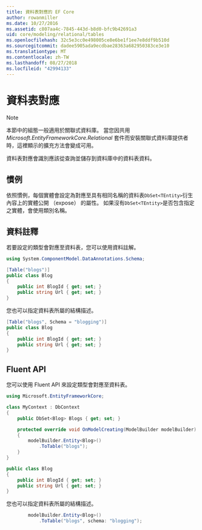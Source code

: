 ```yaml
---
title: 資料表對應的 EF Core
author: rowanmiller
ms.date: 10/27/2016
ms.assetid: c807aa4c-7845-443d-b8d0-bfc9b42691a3
uid: core/modeling/relational/tables
ms.openlocfilehash: 32c5e3cc0e498005ce8e6be1f1ee7e8ddf9b510d
ms.sourcegitcommit: dadee5905ada9ecdbae28363a682950383ce3e10
ms.translationtype: MT
ms.contentlocale: zh-TW
ms.lasthandoff: 08/27/2018
ms.locfileid: "42994133"
---
```

# <a name="table-mapping"></a>資料表對應

> [!NOTE]  
> 本節中的組態一般適用於關聯式資料庫。 當您因共用 *Microsoft.EntityFrameworkCore.Relational* 套件而安裝關聯式資料庫提供者時，這裡顯示的擴充方法會變成可用。

資料表對應會識別應該從查詢並儲存到資料庫中的資料表資料。

## <a name="conventions"></a>慣例

依照慣例，每個實體會設定為對應至具有相同名稱的資料表`DbSet<TEntity>`衍生內容上的實體公開 （expose） 的屬性。 如果沒有`DbSet<TEntity>`是否包含指定之實體，會使用類別名稱。

## <a name="data-annotations"></a>資料註釋

若要設定的類型會對應至資料表，您可以使用資料註解。

``` csharp
using System.ComponentModel.DataAnnotations.Schema;
```
``` csharp
[Table("blogs")]
public class Blog
{
    public int BlogId { get; set; }
    public string Url { get; set; }
}
```

您也可以指定資料表所屬的結構描述。

``` csharp
[Table("blogs", Schema = "blogging")]
public class Blog
{
    public int BlogId { get; set; }
    public string Url { get; set; }
}
```

## <a name="fluent-api"></a>Fluent API

您可以使用 Fluent API 來設定類型會對應至資料表。

``` csharp
using Microsoft.EntityFrameworkCore;
```
``` csharp
class MyContext : DbContext
{
    public DbSet<Blog> Blogs { get; set; }

    protected override void OnModelCreating(ModelBuilder modelBuilder)
    {
        modelBuilder.Entity<Blog>()
            .ToTable("blogs");
    }
}

public class Blog
{
    public int BlogId { get; set; }
    public string Url { get; set; }
}
```

您也可以指定資料表所屬的結構描述。

<!-- [!code-csharp[Main](samples/core/relational/Modeling/FluentAPI/Samples/Relational/TableAndSchema.cs?highlight=2)] -->
``` csharp
        modelBuilder.Entity<Blog>()
            .ToTable("blogs", schema: "blogging");
```
